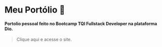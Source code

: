 # Meu Portólio 📖
#### Portolio pessoal feito no Bootcamp TQI Fullstack Developer na plataforma Dio.

> Clique aqui e acesse o site.


